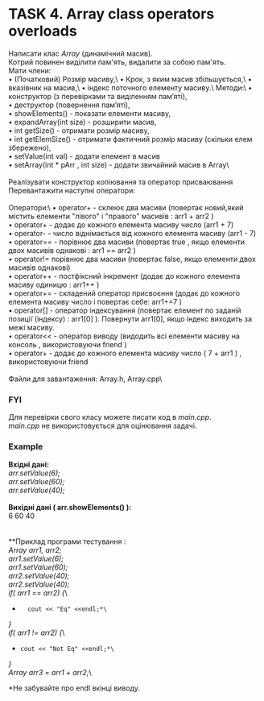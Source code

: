 # TASK 4.  Array class operators overloads

Написати клас *Array* (динамічний масив).\
Котрий повинен виділити пам'ять, видалити за собою пам'ять.\
Мати члени:\
•	(Початковий) Розмір масиву,\ 
•	Крок, з яким масив збільшується,\ 
•	вказівник на масив,\ 
•	індекс поточного елементу масиву.\ 
Методи:\ 
•	конструктор (з перевірками та виділенням пам’яті),\
•	деструктор (повернення пам’яті),\
•	showElements()  - показати елементи масиву,\
•	expandArray(int size)   -  розширити масив,\
•	int getSize()  - отримати розмір масиву,\
•	int getElemSize()  - отримати фактичний розмір масиву (скільки елем збережено),\
•	setValue(int  val)  - додати елемент в масив\
•	setArray(int  * pArr ,  int size)  - додати звичайний масив в Array\ 
\
\
Реалізувати конструктор копіювання та оператор присваювання\
Перевантажити наступні оператори:\
\
Оператори:\ 
•	operator+ -  склеює два масиви  (повертає новий,який містить елементи "лівого" і "правого" масивів :  arr1 + arr2 )\
•	operator+ -  додає до кожного елемента масиву  число (arr1 + 7)\
•	operator-  -  число віднімається від  кожного елемента масиву (arr1 - 7)\
•	operator==  -  порівнює два масиви  (повертає true , якщо елементи двох масивів однакові  :  arr1 == arr2 )\
•	operator!=   порівнює два масиви (повертає false, якщо елементи двох масивів однакові)\
•	operator++  -  постфіксний інкремент  (додає до кожного елемента масиву  одиницю :  arr1++ )\
•	operator+=  -  складений оператор присвоєння  (додає до кожного елемента масиву  число і повертає себе:  arr1+=7  )\
•	operator[] -  оператор індексування   (повертає  елемент по заданій позиції (індексу)   :  arr1[0]   ).   Повернути    arr1[0],  якщо індекс виходить за межі масиву.\
•	operator<< -  оператор виводу (видодить всі елементи масиву на консоль , використовуючи  friend   )\
•	operator+ -  додає до кожного елемента масиву  число ( 7 + arr1 ) , використовуючи  friend\
\
Файли для завантаження:  Array.h,  Array.cpp\


### FYI 
Для перевірки свого класу можете писати код в *main.cpp*.\
*main.cpp* не використовується для оцінювання задачі.


### Example
**Вхідні дані:** \
*arr.setValue(6);*\
*arr.setValue(60);*\
*arr.setValue(40);*\
\
**Вихідні дані  ( arr.showElements() ):**\
6 60 40\
\
\
**Приклад програми тестування :\
*Array arr1, arr2;*\
*arr1.setValue(6);*\
*arr1.setValue(60);*\
*arr2.setValue(40);*\
*arr2.setValue(40);*\
*if( arr1 == arr2) {*\
*       cout << "Eq" <<endl;*\
*}*\
*if( arr1 != arr2) {*\
*     cout << "Not Eq" <<endl;*\
*}*\
*Array arr3  =  arr1 + arr2;*\

*Не забувайте про endl  вкінці виводу.
